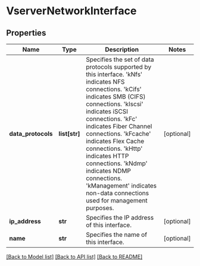 # VserverNetworkInterface

## Properties
Name | Type | Description | Notes
------------ | ------------- | ------------- | -------------
**data_protocols** | **list[str]** | Specifies the set of data protocols supported by this interface. &#39;kNfs&#39; indicates NFS connections. &#39;kCifs&#39; indicates SMB (CIFS) connections. &#39;kIscsi&#39; indicates iSCSI connections. &#39;kFc&#39; indicates Fiber Channel connections. &#39;kFcache&#39; indicates Flex Cache connections. &#39;kHttp&#39; indicates HTTP connections. &#39;kNdmp&#39; indicates NDMP connections. &#39;kManagement&#39; indicates non-data connections used for management purposes. | [optional] 
**ip_address** | **str** | Specifies the IP address of this interface. | [optional] 
**name** | **str** | Specifies the name of this interface. | [optional] 

[[Back to Model list]](../README.md#documentation-for-models) [[Back to API list]](../README.md#documentation-for-api-endpoints) [[Back to README]](../README.md)


